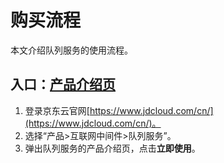 # 购买流程

本文介绍队列服务的使用流程。

## 入口：[产品介绍页](https://www.jdcloud.com/cn/products/queue-service)
1. 登录京东云官网[https://www.jdcloud.com/cn/](https://www.jdcloud.com/cn/)。
2. 选择“产品>互联网中间件>队列服务”。
3. 弹出队列服务的产品介绍页，点击**立即使用**。
